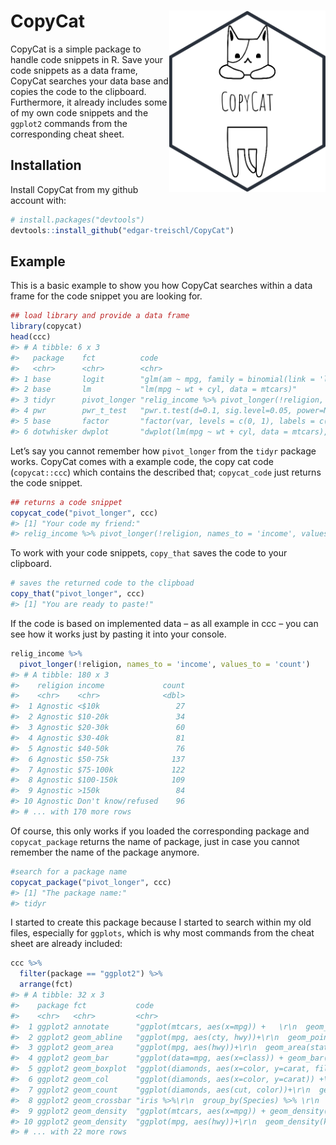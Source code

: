 
<!-- README.md is generated from README.Rmd. Please edit that file -->

# CopyCat <img src="man/figures/sticker.png" align="right" width="250/"/>

<!-- badges: start -->
<!-- badges: end -->

CopyCat is a simple package to handle code snippets in R. Save your code
snippets as a data frame, CopyCat searches your data base and copies the
code to the clipboard. Furthermore, it already includes some of my own
code snippets and the `ggplot2` commands from the corresponding cheat
sheet.

## Installation

Install CopyCat from my github account with:

``` r
# install.packages("devtools")
devtools::install_github("edgar-treischl/CopyCat")
```

## Example

This is a basic example to show you how CopyCat searches within a data
frame for the code snippet you are looking for.

``` r
## load library and provide a data frame 
library(copycat)
head(ccc)
#> # A tibble: 6 x 3
#>   package    fct          code                                                  
#>   <chr>      <chr>        <chr>                                                 
#> 1 base       logit        "glm(am ~ mpg, family = binomial(link = 'logit'), dat~
#> 2 base       lm           "lm(mpg ~ wt + cyl, data = mtcars)"                   
#> 3 tidyr      pivot_longer "relig_income %>% pivot_longer(!religion, names_to = ~
#> 4 pwr        pwr_t_test   "pwr.t.test(d=0.1, sig.level=0.05, power=NULL, n=32,t~
#> 5 base       factor       "factor(var, levels = c(0, 1), labels = c(\"0\", \"1\~
#> 6 dotwhisker dwplot       "dwplot(lm(mpg ~ wt + cyl, data = mtcars), \r\n      ~
```

Let’s say you cannot remember how `pivot_longer` from the `tidyr`
package works. CopyCat comes with a example code, the copy cat code
(`copycat::ccc`) which contains the described that; `copycat_code` just
returns the code snippet.

``` r
## returns a code snippet
copycat_code("pivot_longer", ccc)
#> [1] "Your code my friend:"
#> relig_income %>% pivot_longer(!religion, names_to = 'income', values_to = 'count')
```

To work with your code snippets, `copy_that` saves the code to your
clipboard.

``` r
# saves the returned code to the clipboad
copy_that("pivot_longer", ccc)
#> [1] "You are ready to paste!"
```

If the code is based on implemented data – as all example in ccc – you
can see how it works just by pasting it into your console.

``` r
relig_income %>% 
  pivot_longer(!religion, names_to = 'income', values_to = 'count')
#> # A tibble: 180 x 3
#>    religion income             count
#>    <chr>    <chr>              <dbl>
#>  1 Agnostic <$10k                 27
#>  2 Agnostic $10-20k               34
#>  3 Agnostic $20-30k               60
#>  4 Agnostic $30-40k               81
#>  5 Agnostic $40-50k               76
#>  6 Agnostic $50-75k              137
#>  7 Agnostic $75-100k             122
#>  8 Agnostic $100-150k            109
#>  9 Agnostic >150k                 84
#> 10 Agnostic Don't know/refused    96
#> # ... with 170 more rows
```

Of course, this only works if you loaded the corresponding package and
`copycat_package` returns the name of package, just in case you cannot
remember the name of the package anymore.

``` r
#search for a package name 
copycat_package("pivot_longer", ccc)
#> [1] "The package name:"
#> tidyr
```

I started to create this package because I started to search within my
old files, especially for `ggplots`, which is why most commands from the
cheat sheet are already included:

``` r
ccc %>% 
  filter(package == "ggplot2") %>% 
  arrange(fct)
#> # A tibble: 32 x 3
#>    package fct           code                                                   
#>    <chr>   <chr>         <chr>                                                  
#>  1 ggplot2 annotate      "ggplot(mtcars, aes(x=mpg)) +   \r\n  geom_histogram(c~
#>  2 ggplot2 geom_abline   "ggplot(mpg, aes(cty, hwy))+\r\n  geom_point()+\r\n  g~
#>  3 ggplot2 geom_area     "ggplot(mpg, aes(hwy))+\r\n  geom_area(stat = \"bin\")"
#>  4 ggplot2 geom_bar      "ggplot(data=mpg, aes(x=class)) + geom_bar()"          
#>  5 ggplot2 geom_boxplot  "ggplot(diamonds, aes(x=color, y=carat, fill=color)) +~
#>  6 ggplot2 geom_col      "ggplot(diamonds, aes(x=color, y=carat)) +\r\n  geom_c~
#>  7 ggplot2 geom_count    "ggplot(diamonds, aes(cut, color))+\r\n  geom_count()" 
#>  8 ggplot2 geom_crossbar "iris %>%\r\n  group_by(Species) %>% \r\n  summarise(m~
#>  9 ggplot2 geom_density  "ggplot(mtcars, aes(x=mpg)) + geom_density(alpha=.2, f~
#> 10 ggplot2 geom_density  "ggplot(mpg, aes(hwy))+\r\n  geom_density(kernel = \"g~
#> # ... with 22 more rows
```

